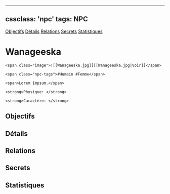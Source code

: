 
---
cssclass: 'npc'
tags: NPC
---
<span class="nav">[Objectifs](#Objectifs) [Détails](#Détails)  [Relations](#Relations) [Secrets](#Secrets) [Statistiques](#Statistiques)</span>

# Wanageeska
```ad-desc
<span class="image">![[Wanageeska.jpg]][[Wanageeska.jpg|Voir]]</span>

<span class="npc-tags">#Humain #Femme</span>

<span>Lorem Impsum.</span>

<strong>Physique: </strong>

<strong>Caractère: </strong>

```

## Objectifs
## Détails

## Relations
## Secrets
## Statistiques